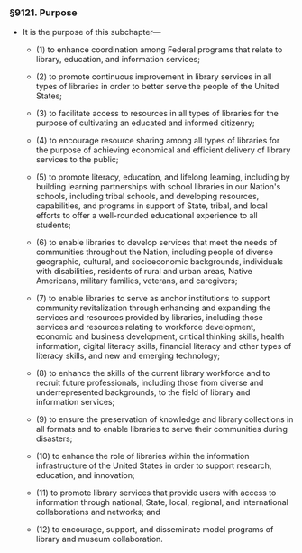 ### §9121. Purpose
* It is the purpose of this subchapter—

  * (1) to enhance coordination among Federal programs that relate to library, education, and information services;

  * (2) to promote continuous improvement in library services in all types of libraries in order to better serve the people of the United States;

  * (3) to facilitate access to resources in all types of libraries for the purpose of cultivating an educated and informed citizenry;

  * (4) to encourage resource sharing among all types of libraries for the purpose of achieving economical and efficient delivery of library services to the public;

  * (5) to promote literacy, education, and lifelong learning, including by building learning partnerships with school libraries in our Nation's schools, including tribal schools, and developing resources, capabilities, and programs in support of State, tribal, and local efforts to offer a well-rounded educational experience to all students;

  * (6) to enable libraries to develop services that meet the needs of communities throughout the Nation, including people of diverse geographic, cultural, and socioeconomic backgrounds, individuals with disabilities, residents of rural and urban areas, Native Americans, military families, veterans, and caregivers;

  * (7) to enable libraries to serve as anchor institutions to support community revitalization through enhancing and expanding the services and resources provided by libraries, including those services and resources relating to workforce development, economic and business development, critical thinking skills, health information, digital literacy skills, financial literacy and other types of literacy skills, and new and emerging technology;

  * (8) to enhance the skills of the current library workforce and to recruit future professionals, including those from diverse and underrepresented backgrounds, to the field of library and information services;

  * (9) to ensure the preservation of knowledge and library collections in all formats and to enable libraries to serve their communities during disasters;

  * (10) to enhance the role of libraries within the information infrastructure of the United States in order to support research, education, and innovation;

  * (11) to promote library services that provide users with access to information through national, State, local, regional, and international collaborations and networks; and

  * (12) to encourage, support, and disseminate model programs of library and museum collaboration.